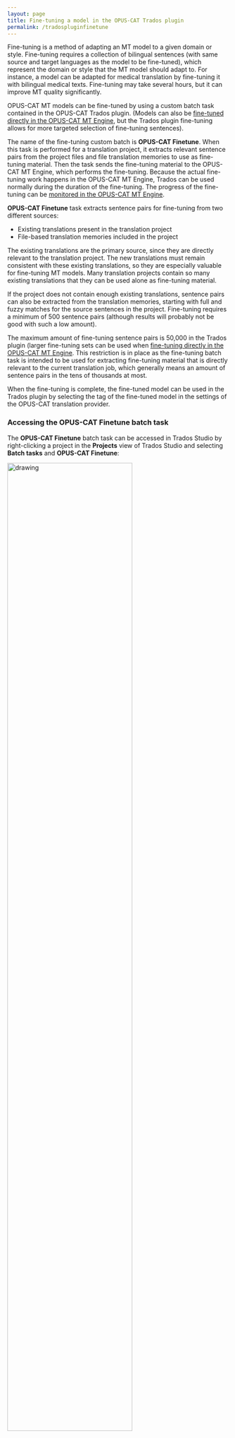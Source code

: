 ```yaml
---
layout: page
title: Fine-tuning a model in the OPUS-CAT Trados plugin
permalink: /tradospluginfinetune
---
```

 
Fine-tuning is a method of adapting an MT model to a given domain or style. Fine-tuning requires a collection of bilingual sentences (with same source and target languages as the model to be fine-tuned), which represent the domain or style that the MT model should adapt to. For instance, a model can be adapted for medical translation by fine-tuning it with bilingual medical texts. Fine-tuning may take several hours, but it can improve MT quality significantly.

OPUS-CAT MT models can be fine-tuned by using a custom batch task contained in the OPUS-CAT Trados plugin. (Models can also be [fine-tuned directly in the OPUS-CAT MT Engine](./enginefinetune), but the Trados plugin fine-tuning allows for more targeted selection of fine-tuning sentences).

The name of the fine-tuning custom batch is **OPUS-CAT Finetune**. When this task is performed for a translation project, it extracts relevant sentence pairs from the project files and file translation memories to use as fine-tuning material. Then the task sends the fine-tuning material to the OPUS-CAT MT Engine, which performs the fine-tuning. Because the actual fine-tuning work happens in the OPUS-CAT MT Engine, Trados can be used normally during the duration of the fine-tuning. The progress of the fine-tuning can be [monitored in the OPUS-CAT MT Engine](./finetuneprogress).

**OPUS-CAT Finetune** task extracts sentence pairs for fine-tuning from two different sources:

- Existing translations present in the translation project
- File-based translation memories included in the project

The existing translations are the primary source, since they are directly relevant to the translation project. The new translations must remain consistent with these existing translations, so they are especially valuable for fine-tuning MT models. Many translation projects contain so many existing translations that they can be used alone as fine-tuning material.

If the project does not contain enough existing translations, sentence pairs can also be extracted from the translation memories, starting with full and fuzzy matches for the source sentences in the project. Fine-tuning requires a minimum of 500 sentence pairs (although results will probably not be good with such a low amount).

The maximum amount of fine-tuning sentence pairs is 50,000 in the Trados plugin (larger fine-tuning sets can be used when [fine-tuning directly in the OPUS-CAT MT Engine](./enginefinetune). This restriction is in place as the fine-tuning batch task is intended to be used for extracting fine-tuning material that is directly relevant to the current translation job, which generally means an amount of sentence pairs in the tens of thousands at most.

When the fine-tuning is complete, the fine-tuned model can be used in the Trados plugin by selecting the tag of the fine-tuned model in the settings of the OPUS-CAT translation provider.

### Accessing the OPUS-CAT Finetune batch task

The **OPUS-CAT Finetune** batch task can be accessed in Trados Studio by right-clicking a project in the **Projects** view of Trados Studio and selecting **Batch tasks** and **OPUS-CAT Finetune**:

  <img src="./images/SelectFinetuneTask.png?raw=true" alt="drawing" width="75%" />

An alternative way is to select a project in the **Projects** view, click the **Batch Tasks** icon on the **Home** ribbon, and then select **OPUS-CAT Finetune**:

  <img src="./images/SelectFinetuneTaskRibbon.png?raw=true" alt="drawing" width="75%"/>

### Selecting files for the OPUS-CAT Finetune batch task

After you select **OPUS-CAT Finetune**, the **Batch Processing** window opens:

  <img src="./images/TradosBatchProcessing.png?raw=true" alt="drawing" width="75%"/>

In the **Description** field there is a note about making sure that the target files are segmented before running the task. If you are not sure whether the files are segmented, running the **Pre-Translate Files** batch task will segment them. If you have created the project with one of the **Prepare** task sequences (the default task sequence), **Pre-Translate Files** has already been performed, and the files are segmented. If you are sure the files are segmented, Click **Next**

On the **Files** page of **Batch Processing** window, you can select the files which will be used in the fine-tuning process. All files are selected by default, and this is usually the best option, but you can exclude some files by clearing their checkboxes:

 <img src="./images/BatchProcessingFiles.png?raw=true" alt="drawing" width="75%"/>

**NOTE**: **OPUS-CAT Finetune** batch task can be performed for only one target language at a time. If the project contains multiple target languages, refer to [Projects with multiple target languages](#projects-with-multiple-target-languages).

### The settings of the OPUS-CAT Finetune batch task
When you click **Next** on the **Files** page of **Batch Processing** window, the **Settings** page opens and **OPUS-CAT Finetune** settings are displayed.

 <img src="./images/finetunesettings1.png?raw=true" alt="drawing" width="75%"/>

The main settings are located at the top of the window:

 <img src="./images/finetunesettings2.png?raw=true" alt="drawing" width="75%"/>

- **Fine-tuned model tag**: The text entered in this field will be used as the initial tag of the fine-tuned model. Tags can be used to specify that a certain model should be used for producing translations. The name of the fine-tuned model is formed by adding the text entered here as a suffix to the name of the base model. For example, if the name of the original model is *opus-2021-02-04* and the *finetuned* is entered here, the name of the fine-tuned model will be *opus-2021-02-04_finetuned*.
- **Include placeholder tags as texts** and **Include tag pairs as texts**: Bilingual files may contain tags. The base OPUS models that OPUS-CAT uses do not support translation of tagged text, instead the tags are stripped away before the text is translated, and the resulting machine translation contains no tags. However, when fine-tuning a model, it is possible to specify that tags are to be included in the fine-tuning material as text markers. This allows the fine-tuned model to learn how to place the text markers in the translation. If a model has been fine-tuned with these options, the Trados plugin will attempt to place tags to the translation based on these text markers. This is an experimental feature, so it is disabled by default.
- **Maximum amount of sentences for fine-tuning**: The maximum amount of sentence pairs to be extracted from the project files can be specified here. This option can be used to limit the duration of fine-tuning (the more sentences pairs there are, the longer the fine-tuning will take).  
- **Extract fuzzies to use as fine-tuning material**: If this option is selected, matches from the translation memories added to the project will also be extracted as fine-tuning material (up to the specified maximum amount of sentence pairs). When this option is enabled, the **Fuzzy settings** pane will be enabled, and fuzzy match extraction settings can be set.

#### Fuzzy settings
The options in the **Fuzzy settings** pane specify how sentence pairs are extracted from the file translation memories that have been added to the project. Translation memory matches are extracted for each new segment in the translation project.

<img src="./images/FuzzySettings.png?raw=true" alt="drawing" width="75%"/>

The following settings are available:

- **Minimum fuzzy percentage**: Only translation memory matches with a match percentage equal to or higher than the value of this setting will be extracted as fine-tuning material. Matches with high percentages are generally more relevant to the translation job at hand. If you set this value very low (less than 50), some of the matches may be completely irrelevant to the current job (for instance, the source segment of the match might only share a single common word such as "this" with the new segment). This is why it is recommended to use a value higher than 50 for this setting.

- **Maximum fuzzies per segment**: This setting determines the maximum amount of translation memory matches extracted per each segment. This value should be kept reasonably low (5-10), since setting it too high may make the fine-tuning material too homogeneous (for instance with translation memories where there are many similar matches).

- **Extract concordance matches**: This option can be used to extract concordance matches, which are sentence pairs where the source segment contains one of the words from the new segments in the project. For the most common source languages, the most frequently used words are filtered out before extracting concordance matches by using a list of stop words (https://github.com/stopwords-iso). For instance, for the English sentence "the cat sat on the mat" concordance matches would only be extracted for the words "cat" and "mat", as the other words are very common and therefore included in the stop word list. Extracting concordance matches is more time-consuming than other methods of extracting fine-tuning material from translation memories. Concordance matches are not as relevant to the current job as normal translation memory matches, but they are more relevant than randomly extracted sentence pairs.

- **Extract filler units**: If this option is checked, sentence pairs are extracted from the translation memory until the amount of sentence pairs specified in **Maximum amount of sentences for fine-tuning** is reached. The sentence pairs are extracted based on their creation date and time, and newest sentence pairs are extracted first. This option is useful if a sufficient amount of fine-tuning material cannot be extracted with the other extraction methods.

### Initiating fine-tuning
When the options have been set, fine-tuning can be initiated by clicking **Finish** in the bottom of the **Batch Processing** window:

 <img src="./images/BatchTaskFinish.png?raw=true" alt="drawing" width="75%"/>

When you click **Finish** the batch task will start processing the files in the project one by one. A progress bar indicates the percentage of source segments processed so far:

 <img src="./images/BatchTaskProgress.png?raw=true" alt="drawing" width="75%"/>

Once all the source segments in the project files have been processed, the progress bar will disappear, but the batch task will still perform some processing on the extracted source segments. The green **Close** button in the bottom of the window will remain greyed out until this processing has been finished.

  <img src="./images/BatchTaskGrayClose.png?raw=true" alt="drawing" width="75%"/>

**NOTE**: The extraction of sentence pairs from translation memories takes place during this period between the disappearance of the progress bar and the activation of the **Close** button. Depending on the extraction settings (and especially on whether the **Extract concordance matches** option has been enabled), the extraction may take a considerable time, during which no indication of progress is shown. If the batch task is taking too long, it can be canceled by clicking **Cancel**. If **Extract concordance matches** is not enabled, the batch task should finish reasonably quickly.

Once the processing is complete, the **Close** button is enabled and you can close the **Batch Processing** window by clicking it. The batch task has sent the extracted sentence pairs to OPUS-CAT MT Engine, which will have started the fine-tuning process. You can check that this has taken place by navigating to the OPUS-CAT MT Engine:

  <img src="./images/BatchTaskTrainingStarted.png?raw=true" alt="drawing" width="75%"/>

More information about monitoring the progress of fine-tuning can be found [here](./finetuneprogress).


### Projects with multiple target languages
**OPUS-CAT Finetune** batch task can be performed for only one target language at a time. If you have multiple target languages, deselect the files for all but one of the target languages before proceeding. If there are too many files to deselect, open the **Files** view of Trados Studio:

 <img src="./images/FilesViewFinetune.png?raw=true" alt="drawing" width="75%"/>

In the **Files** view only files of single target language are shown at a time (you can change the target language on the left). Select all files for the target language, then right-click one of the selected files, select **Batch tasks** and then select **OPUS-CAT Finetune**. When a batch is initiated in this way, the **Files** page of the **Batch Processing** window will be skipped and the batch task is performed only for the files selected in the **Files** view.
